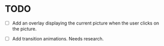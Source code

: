 # TODO

- [ ] Add an overlay displaying the current picture when the user clicks on the
picture.

- [ ] Add transition animations. Needs research.

